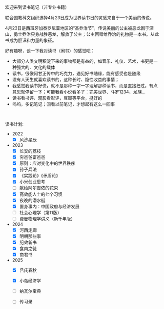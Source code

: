 欢迎来到读书笔记（非专业书籍）

联合国教科文组织选择4月23日成为世界读书日的灵感来自于一个美丽的传说。

4月23日是西班牙加泰罗尼亚地区的“圣乔治节”，传说美丽的公主被恶龙困于深山，勇士乔治只身战胜恶龙，解救了公主；公主回赠给乔治的礼物是一本书。从此书成为胆识和力量的象征。

好有趣呀，谈一下我对读书（闲书）的感觉吧：

- 大部分人类文明积淀下来的事物都是有益的，如音乐、礼仪、艺术，书更是一种强大的、文化的载体
- 读书，很像阿甘正传中的巧克力，遇见好书随缘，能有感受也是随缘
- 没有人天生就喜欢读书的，这种长时、隐性收益的事情；
- 我感觉我读书好快，就不是那种一字一字理解那种读书，而是直接扫过，有点意思就停留一下；可能我看小说看多了：完美世界、斗罗1234、龙族...
- 读书看书评、观影看影评，豆瓣等平台，挺好的
- 呜呜，多记笔记；回看以前笔记，才想起有这么一回事

<br>

读书计划:
- 2022
  - [x] 风沙星辰
- 2023
  - [x] 长安的荔枝
  - [x] 穷爸爸富爸爸
  - [x] 原则：应对变化中的世界秩序
  - [x] 孙子兵法
  - [x] 《实践论》《矛盾论》
  - [x] 小米创业思考
  - [ ] 献给阿尔吉侬的花束
  - [x] 高效能人士的七个习惯
  - [x] 夜晚的潜水艇
  - [x] 置身事内：中国政府与经济发展
  - [ ] 社会心理学（第11版）
  - [ ] 费曼物理学讲义（新千年版）
- 2024
  - [x] 河西走廊
  - [x] 明朝那些事
  - [x] 纪效新书
  - [x] 食南之徒
  - [x] 商君书
- 2025
  - [x] 吕氏春秋
  - [x] 小岛经济学
  - [ ] 纳瓦尔宝典
  - [ ] 传习录

